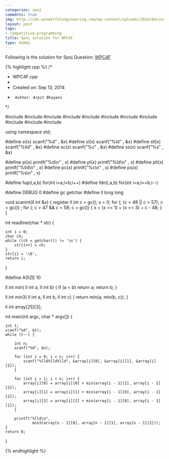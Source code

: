 ```yaml
---
categories: spoj
comments: true
img: http://cdn.wonderfulengineering.com/wp-content/uploads/2014/04/code-wallpaper-6.png
layout: post
tags:
- competitive-programming
title: Spoj solution for WPC4F
type: dummy
---
```


Following is the solution for Spoj Question: [WPC4F](http://www.spoj.com/problems/WPC4F/)

{% highlight cpp %}
/*
 * WPC4F.cpp
 *
 *  Created on: Sep 13, 2014
 *      Author: Arpit Bhayani
 */

#include <map>
#include <set>
#include <cstring>
#include <stack>
#include <vector>
#include <queue>
#include <list>
#include <cstdio>
#include <cstdlib>
#include <iostream>
#include <climits>

using namespace std;

#define si(x) scanf("%d" , &x)
#define sl(x) scanf("%ld" , &x)
#define sll(x) scanf("%lld" , &x)
#define sc(x) scanf("%c" , &x)
#define ss(x) scanf("%s" , &x)

#define pi(x) printf("%d\n" , x)
#define pl(x) printf("%ld\n" , x)
#define pll(x) printf("%lld\n" , x)
#define pc(x) printf("%c\n" , x)
#define ps(x) printf("%s\n" , x)

#define fup(i,a,b) for(int i=a;i<b;i++)
#define fdn(i,a,b) for(int i=a;i>=b;i--)

#define DEBUG 0
#define gc getchar
#define ll long long

void scanint(ll int &x) {
	register ll int c = gc();
	x = 0;
	for (; (c < 48 || c > 57); c = gc())
		;
	for (; c > 47 && c < 58; c = gc()) {
		x = (x << 1) + (x << 3) + c - 48;
	}
}

int readline(char * str) {

	int i = 0;
	char ch;
	while ((ch = getchar()) != '\n') {
		str[i++] = ch;
	}
	str[i] = '\0';
	return i;
}

#define ASIZE 10

ll int min( ll int a, ll int b) {
	if (a < b)
		return a;
	return b;
}

ll int min3( ll int a, ll int b, ll int c) {
	return min(a, min(b, c));
}

ll int array[25][3];

int main(int argc, char * argv[]) {

	int t;
	scanf("%d", &t);
	while (t--) {

		int n;
		scanf("%d", &n);

		for (int i = 0; i < n; i++) {
			scanf("%lld%lld%lld", &array[i][0], &array[i][1], &array[i][2]);
		}

		for (int i = 1; i < n; i++) {
			array[i][0] = array[i][0] + min(array[i - 1][1], array[i - 1][2]);
			array[i][1] = array[i][1] + min(array[i - 1][0], array[i - 1][2]);
			array[i][2] = array[i][2] + min(array[i - 1][0], array[i - 1][1]);
		}

		printf("%lld\n",
				min3(array[n - 1][0], array[n - 1][1], array[n - 1][2]));
	}
	return 0;
}

{% endhighlight %}
